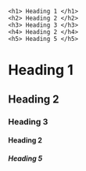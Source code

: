 ```
<h1> Heading 1 </h1>
<h2> Heading 2 </h2>
<h3> Heading 3 </h3>
<h4> Heading 2 </h4>
<h5> Heading 5 </h5>
```
<div class="Reset">
    <h1> Heading 1 </h1>
    <h2> Heading 2 </h2>
    <h3> Heading 3 </h3>
    <h4> Heading 2 </h4>
    <h5> Heading 5 </h5>
</div>